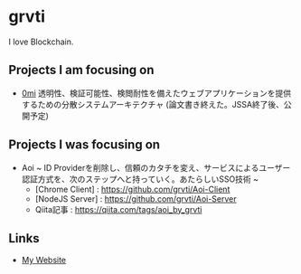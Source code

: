 # grvti
I love Blockchain.

## Projects I am focusing on
- [0mi](https://github.com/grvti/0mi) 透明性、検証可能性、検閲耐性を備えたウェブアプリケーションを提供するための分散システムアーキテクチャ (論文書き終えた。JSSA終了後、公開予定)

## Projects I was focusing on
- Aoi ~ ID Providerを削除し、信頼のカタチを変え、サービスによるユーザー認証方式を、次のステップへと持っていく。あたらしいSSO技術 ~
  - [Chrome Client] : https://github.com/grvti/Aoi-Client 
  - [NodeJS Server] : https://github.com/grvti/Aoi-Server
  - Qiita記事 : https://qiita.com/tags/aoi_by_grvti

## Links
-  [My Website](http://grvti.sakura.ne.jp)
